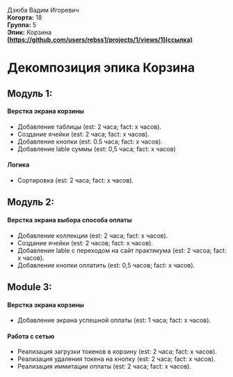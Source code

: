 Дзюба Вадим Игоревич\
<b>Когорта:</b> 18\
<b>Группа:</b> 5\
<b>Эпик:</b> Корзина\
<b>[https://github.com/users/rebss1/projects/1/views/1](ссылка)</b>


# Декомпозиция эпика Корзина

## Модуль 1:

#### Верстка экрана корзины
- Добавление таблицы (est: 2 часа; fact: x часов).
- Создание ячейки (est: 2 часа; fact: x часов).
- Добавление кнопки (est: 0.5 часа; fact: x часов).
- Добавление lable суммы (est: 0,5 часа; fact: x часов)

#### Логика
- Сортировка (est: 2 часа; fact: x часов).

## Модуль 2:

#### Верстка экрана выбора способа оплаты
- Добавление коллекции  (est: 2 часа; fact: x часов).
- Создание ячейки  (est: 2 часов; fact: x часов).
- Добавление lable с переходом на сайт практикума (est: 2 часоа; fact: x часов).
- Добавление кнопки оплатить  (est: 0,5 часов; fact: x часов).

## Module 3:

#### Верстка экрана корзины
- Добавление экрана успешной оплаты (est: 1 часа; fact: x часов).

#### Работа с сетью
- Реализация загрузки токенов в корзину  (est: 2 часа; fact: x часов).
- Реализация удаления токена на кнопку   (est: 2 часа; fact: x часов).
- Реализация иммитации оплаты  (est: 2 часа; fact: x часов).
